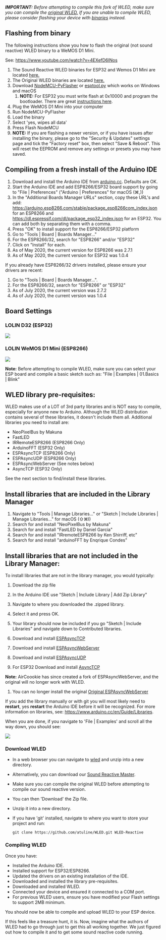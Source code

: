 ***IMPORTANT:*** _Before attempting to compile this fork of WLED, make sure you can compile the [original WLED.](https://github.com/Aircoookie/WLED) If you are unable to compile WLED, please consider flashing your device with [binaries](https://github.com/atuline/WLED/releases/latest) instead._


## Flashing from binary

The following instructions show you how to flash the original (not sound reactive) WLED binary to a WeMOS D1 Mini. 

See: https://www.youtube.com/watch?v=4EXefD6INos

1.  The Sound Reactive WLED binaries for ESP32 and Wemos D1 Mini are located [here.](https://github.com/atuline/WLED/releases/latest)
1.  The Original WLED binaries are located [here.](https://github.com/Aircoookie/WLED/releases/latest)
1.  Download [NodeMCU-PyFlasher](https://github.com/marcelstoer/nodemcu-pyflasher/releases) or [esptool.py](https://github.com/espressif/esptool) which works on Windows and macOS
    1. **NOTE:** For ESP32 you must write flash at 0x10000 and program the bootloader. There are great [instructions here](https://github.com/Aircoookie/WLED/wiki/Install-WLED-binary).
1.  Plug the WeMOS D1 Mini into your computer
1.  Run NodeMCU-PyFlasher
1.  Load the binary
1.  Select 'yes, wipes all data'
1.  Press Flash NodeMCU
1. **NOTE:** If you are flashing a newer version, or if you have issues after installing the binary, please go to the "Security & Updates" settings page and tick the "Factory reset" box, then select "Save & Reboot". This will reset the EEPROM and remove any settings or presets you may have saved.


## Compiling from a fresh install of the Arduino IDE

1. Download and install the Arduino IDE from [arduino.cc](https://www.arduino.cc/en/Main/Software). Defaults are OK.
1. Start the Arduino IDE and add ESP8266/ESP32 board support by going to "File | Preferences" ("Arduino | Preferences" for macOS (⌘,))
1. In the "Additional Boards Manager URLs" section, copy these URL's and add: https://arduino.esp8266.com/stable/package_esp8266com_index.json for an ESP8266 and https://dl.espressif.com/dl/package_esp32_index.json for an ESP32. You can add both by separating them with a comma. 
1. Press "OK" to install support for the ESP8266/ESP32 platform
1. Go to "Tools | Board | Boards Manager..."
1. For the ESP8266/32, search for "ESP8266" and/or "ESP32"
1. Click on "Install" for each.
1. As of May 2020, the current version for ESP8266 was 2.7.1
1. As of May 2020, the current version for ESP32 was 1.0.4

If you already have ESP8266/32 drivers installed, please ensure your drivers are recent:

1. Go to "Tools | Board | Boards Manager...".
1. For the ESP8266/32, search for "ESP8266" or "ESP32"
1. As of July 2020, the current version was 2.7.2
1. As of July 2020, the current version was 1.0.4

## Board Settings

### LOLIN D32 (ESP32)
![](https://github.com/atuline/WLED/blob/assets/media/LOLIN_D32.png?raw=true)
### LOLIN WeMOS D1 Mini (ESP8266)
![](https://github.com/atuline/WLED/blob/assets/media/LOLIN_WeMOS_D1_Mini.png?raw=true)


**Note:** Before attempting to compile WLED, make sure you can select your ESP board and compile a basic sketch such as:
"File | Examples | 01.Basics | Blink"


## WLED library pre-requisites:

WLED makes use of a LOT of 3rd party libraries and is NOT easy to compile, especially for anyone new to Arduino. Although the WLED distribution contains several of these libraries, it doesn't include them all. Additional libraries you need to install are:

* NeoPixelBus by Makuna
* FastLED
* IRRemoteESP8266 (ESP8266 Only)
* ArduinoFFT (ESP32 Only)
* ESPAsyncTCP (ESP8266 Only)
* ESPAsyncUDP (ESP8266 Only)
* ESPAsyncWebServer (See notes below)
* AsyncTCP (ESP32 Only)

See the next section to find/install these libraries.

## Install libraries that are included in the Library Manager

1. Navigate to "Tools | Manage Libraries..." or "Sketch | Include Libraries | Manage Libraries..." for macOS (⇧⌘I)
1. Search for and install "NeoPixelBus by Makuna"
1. Search for and install "FastLED by Daniel Garcia"
1. Search for and install "IRremoteESP8266 by Ken Shirriff, etc"
1. Search for and install "arduinoFFT by Enqrique Condes"

## Install libraries that are not included in the Library Manager:

To install libraries that are not in the library manager, you would typically:

1. Download the zip file
1. In the Arduino IDE use "Sketch | Include Library | Add Zip Library"
1. Navigate to where you downloaded the .zipped library.
1. Select it and press OK.
1. Your library should now be included if you go "Sketch | Include Libraries" and navigate down to Contributed libraries.

1. Download and install [ESPAsyncTCP](https://github.com/me-no-dev/ESPAsyncTCP)
1. Download and install [ESPAsyncWebServer](https://github.com/Aircoookie/ESPAsyncWebServer)

1. Download and install [ESPAsyncUDP](https://github.com/me-no-dev/ESPAsyncUDP)
1. For ESP32 Download and install [AsyncTCP](https://github.com/me-no-dev/AsyncTCP)

**Note:** AirCoookie has since created a fork of ESPAsyncWebServer, and the original will no longer work with WLED.

1. You can no longer install the original [Original ESPAsyncWebServer](https://github.com/me-no-dev/ESPAsyncWebServer)


If you add the library manually or with git you will most likely need to **restart**, yes **restart** the Arduino IDE before it will be recognized. For more information on libraries, see: https://www.arduino.cc/en/Guide/Libraries.

When you are done, if you navigate to 'File | Examples' and scroll all the way down, you should see:

![](https://github.com/atuline/WLED/blob/assets/media/examples.png?raw=true)

### Download WLED
* In a web browser you can navigate to [wled](https://github.com/Aircoookie/WLED) and unzip into a new directory.
* Alternatively, you can download our [Sound Reactive Master](https://github.com/atuline/WLED).
* Make sure you can compile the original WLED before attempting to compile our sound reactive version.
* You can then 'Download' the Zip file.
* Unzip it into a new directory.
* If you have 'git' installed, navigate to where you want to store your project and run:

    `git clone https://github.com/atuline/WLED.git WLED-Reactive`



### Compiling WLED

Once you have:

* Installed the Arduino IDE.
* Installed support for ESP32/ESP8266.
* Updated the drivers on an existing installation of the IDE.
* Downloaded and installed the library pre-requisites.
* Downloaded and installed WLED.
* Connected your device and ensured it connected to a COM port.
* For previous WLED users, ensure you have modified your Flash settings to support 2MB minimum.

You should now be able to compile and upload WLED to your ESP device.

If this feels like a treasure hunt, it is. Now, imagine what the authors of WLED had to go through just
to get this all working together. We just figured out how to compile it and to get some sound reactive code running.

